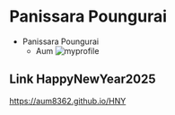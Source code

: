 # Panissara Poungurai

- Panissara Poungurai
    - Aum
![myprofile](img/profile.JPG)

## Link HappyNewYear2025
<https://aum8362.github.io/HNY>
